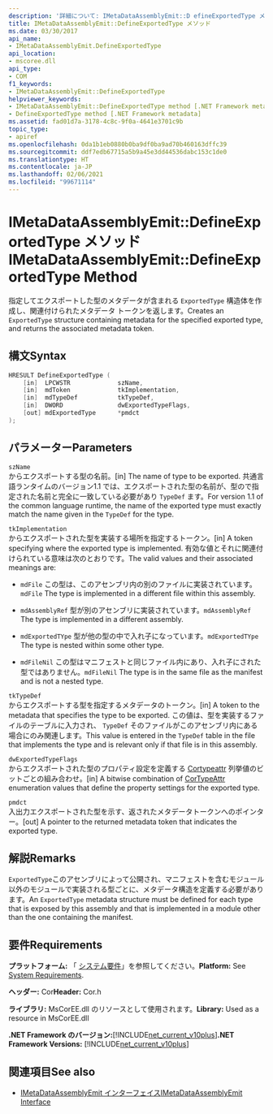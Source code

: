 ```yaml
---
description: '詳細について: IMetaDataAssemblyEmit::D efineExportedType メソッド'
title: IMetaDataAssemblyEmit::DefineExportedType メソッド
ms.date: 03/30/2017
api_name:
- IMetaDataAssemblyEmit.DefineExportedType
api_location:
- mscoree.dll
api_type:
- COM
f1_keywords:
- IMetaDataAssemblyEmit::DefineExportedType
helpviewer_keywords:
- IMetaDataAssemblyEmit::DefineExportedType method [.NET Framework metadata]
- DefineExportedType method [.NET Framework metadata]
ms.assetid: fad01d7a-3178-4c8c-9f0a-4641e3701c9b
topic_type:
- apiref
ms.openlocfilehash: 0da1b1eb0880b0ba9df0ba9ad70b460163dffc39
ms.sourcegitcommit: ddf7edb67715a5b9a45e3dd44536dabc153c1de0
ms.translationtype: HT
ms.contentlocale: ja-JP
ms.lasthandoff: 02/06/2021
ms.locfileid: "99671114"
---
```

# <a name="imetadataassemblyemitdefineexportedtype-method"></a><span data-ttu-id="c4768-103">IMetaDataAssemblyEmit::DefineExportedType メソッド</span><span class="sxs-lookup"><span data-stu-id="c4768-103">IMetaDataAssemblyEmit::DefineExportedType Method</span></span>

<span data-ttu-id="c4768-104">指定してエクスポートした型のメタデータが含まれる `ExportedType` 構造体を作成し、関連付けられたメタデータ トークンを返します。</span><span class="sxs-lookup"><span data-stu-id="c4768-104">Creates an `ExportedType` structure containing metadata for the specified exported type, and returns the associated metadata token.</span></span>  
  
## <a name="syntax"></a><span data-ttu-id="c4768-105">構文</span><span class="sxs-lookup"><span data-stu-id="c4768-105">Syntax</span></span>  
  
```cpp  
HRESULT DefineExportedType (  
    [in]  LPCWSTR             szName,  
    [in]  mdToken             tkImplementation,
    [in]  mdTypeDef           tkTypeDef,  
    [in]  DWORD               dwExportedTypeFlags,  
    [out] mdExportedType      *pmdct  
);  
```  
  
## <a name="parameters"></a><span data-ttu-id="c4768-106">パラメーター</span><span class="sxs-lookup"><span data-stu-id="c4768-106">Parameters</span></span>  

 `szName`  
 <span data-ttu-id="c4768-107">からエクスポートする型の名前。</span><span class="sxs-lookup"><span data-stu-id="c4768-107">[in] The name of type to be exported.</span></span> <span data-ttu-id="c4768-108">共通言語ランタイムのバージョン1.1 では、エクスポートされた型の名前が、型ので指定された名前と完全に一致している必要があり `TypeDef` ます。</span><span class="sxs-lookup"><span data-stu-id="c4768-108">For version 1.1 of the common language runtime, the name of the exported type must exactly match the name given in the `TypeDef` for the type.</span></span>  
  
 `tkImplementation`  
 <span data-ttu-id="c4768-109">からエクスポートされた型を実装する場所を指定するトークン。</span><span class="sxs-lookup"><span data-stu-id="c4768-109">[in] A token specifying where the exported type is implemented.</span></span> <span data-ttu-id="c4768-110">有効な値とそれに関連付けられている意味は次のとおりです。</span><span class="sxs-lookup"><span data-stu-id="c4768-110">The valid values and their associated meanings are:</span></span>  
  
- <span data-ttu-id="c4768-111">`mdFile` この型は、このアセンブリ内の別のファイルに実装されています。</span><span class="sxs-lookup"><span data-stu-id="c4768-111">`mdFile` The type is implemented in a different file within this assembly.</span></span>  
  
- <span data-ttu-id="c4768-112">`mdAssemblyRef` 型が別のアセンブリに実装されています。</span><span class="sxs-lookup"><span data-stu-id="c4768-112">`mdAssemblyRef` The type is implemented in a different assembly.</span></span>  
  
- <span data-ttu-id="c4768-113">`mdExportedTYpe` 型が他の型の中で入れ子になっています。</span><span class="sxs-lookup"><span data-stu-id="c4768-113">`mdExportedTYpe` The type is nested within some other type.</span></span>  
  
- <span data-ttu-id="c4768-114">`mdFileNil` この型はマニフェストと同じファイル内にあり、入れ子にされた型ではありません。</span><span class="sxs-lookup"><span data-stu-id="c4768-114">`mdFileNil` The type is in the same file as the manifest and is not a nested type.</span></span>  
  
 `tkTypeDef`  
 <span data-ttu-id="c4768-115">からエクスポートする型を指定するメタデータのトークン。</span><span class="sxs-lookup"><span data-stu-id="c4768-115">[in] A token to the metadata that specifies the type to be exported.</span></span> <span data-ttu-id="c4768-116">この値は、型を実装するファイルのテーブルに入力され、 `TypeDef` そのファイルがこのアセンブリ内にある場合にのみ関連します。</span><span class="sxs-lookup"><span data-stu-id="c4768-116">This value is entered in the `TypeDef` table in the file that implements the type and is relevant only if that file is in this assembly.</span></span>  
  
 `dwExportedTypeFlags`  
 <span data-ttu-id="c4768-117">からエクスポートされた型のプロパティ設定を定義する [Cortypeattr](cortypeattr-enumeration.md) 列挙値のビットごとの組み合わせ。</span><span class="sxs-lookup"><span data-stu-id="c4768-117">[in] A bitwise combination of [CorTypeAttr](cortypeattr-enumeration.md) enumeration values that define the property settings for the exported type.</span></span>  
  
 `pmdct`  
 <span data-ttu-id="c4768-118">入出力エクスポートされた型を示す、返されたメタデータトークンへのポインター。</span><span class="sxs-lookup"><span data-stu-id="c4768-118">[out] A pointer to the returned metadata token that indicates the exported type.</span></span>  
  
## <a name="remarks"></a><span data-ttu-id="c4768-119">解説</span><span class="sxs-lookup"><span data-stu-id="c4768-119">Remarks</span></span>  

 <span data-ttu-id="c4768-120">`ExportedType`このアセンブリによって公開され、マニフェストを含むモジュール以外のモジュールで実装される型ごとに、メタデータ構造を定義する必要があります。</span><span class="sxs-lookup"><span data-stu-id="c4768-120">An `ExportedType` metadata structure must be defined for each type that is exposed by this assembly and that is implemented in a module other than the one containing the manifest.</span></span>  
  
## <a name="requirements"></a><span data-ttu-id="c4768-121">要件</span><span class="sxs-lookup"><span data-stu-id="c4768-121">Requirements</span></span>  

 <span data-ttu-id="c4768-122">**プラットフォーム:** 「 [システム要件](../../get-started/system-requirements.md)」を参照してください。</span><span class="sxs-lookup"><span data-stu-id="c4768-122">**Platform:** See [System Requirements](../../get-started/system-requirements.md).</span></span>  
  
 <span data-ttu-id="c4768-123">**ヘッダー:** Cor</span><span class="sxs-lookup"><span data-stu-id="c4768-123">**Header:** Cor.h</span></span>  
  
 <span data-ttu-id="c4768-124">**ライブラリ:** MsCorEE.dll のリソースとして使用されます。</span><span class="sxs-lookup"><span data-stu-id="c4768-124">**Library:** Used as a resource in MsCorEE.dll</span></span>  
  
 <span data-ttu-id="c4768-125">**.NET Framework のバージョン:**[!INCLUDE[net_current_v10plus](../../../../includes/net-current-v10plus-md.md)]</span><span class="sxs-lookup"><span data-stu-id="c4768-125">**.NET Framework Versions:** [!INCLUDE[net_current_v10plus](../../../../includes/net-current-v10plus-md.md)]</span></span>  
  
## <a name="see-also"></a><span data-ttu-id="c4768-126">関連項目</span><span class="sxs-lookup"><span data-stu-id="c4768-126">See also</span></span>

- [<span data-ttu-id="c4768-127">IMetaDataAssemblyEmit インターフェイス</span><span class="sxs-lookup"><span data-stu-id="c4768-127">IMetaDataAssemblyEmit Interface</span></span>](imetadataassemblyemit-interface.md)
